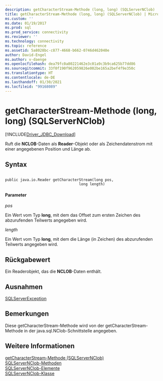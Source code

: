 ```yaml
---
description: getCharacterStream-Methode (long, long) (SQLServerNClob)
title: getCharacterStream-Methode (long, long) (SQLServerNClob) | Microsoft-Dokumentation
ms.custom: ''
ms.date: 01/19/2017
ms.prod: sql
ms.prod_service: connectivity
ms.reviewer: ''
ms.technology: connectivity
ms.topic: reference
ms.assetid: 5a8028bc-c877-4668-b662-0746d462040e
author: David-Engel
ms.author: v-daenge
ms.openlocfilehash: dea79fc0a80221462e3c01a9c3b9ca625b77dd86
ms.sourcegitcommit: 33f0f190f962059826e002be165a2bef4f9e350c
ms.translationtype: HT
ms.contentlocale: de-DE
ms.lasthandoff: 01/30/2021
ms.locfileid: "99168089"
---
```

# <a name="getcharacterstream-method-long-long-sqlservernclob"></a>getCharacterStream-Methode (long, long) (SQLServerNClob)
[!INCLUDE[Driver_JDBC_Download](../../../includes/driver_jdbc_download.md)]

  Ruft die **NCLOB**-Daten als **Reader**-Objekt oder als Zeichendatenstrom mit einer angegebenen Position und Länge ab.  
  
## <a name="syntax"></a>Syntax  
  
```  
  
public java.io.Reader getCharacterStream(long pos,  
                                  long length)  
```  
  
#### <a name="parameters"></a>Parameter  
 *pos*  
  
 Ein Wert vom Typ **long**, mit dem das Offset zum ersten Zeichen des abzurufenden Teilwerts angegeben wird.  
  
 *length*  
  
 Ein Wert vom Typ **long**, mit dem die Länge (in Zeichen) des abzurufenden Teilwerts angegeben wird.  
  
## <a name="return-value"></a>Rückgabewert  
 Ein Readerobjekt, das die **NCLOB**-Daten enthält.  
  
## <a name="exceptions"></a>Ausnahmen  
 [SQLServerException](../../../connect/jdbc/reference/sqlserverexception-class.md)  
  
## <a name="remarks"></a>Bemerkungen  
 Diese getCharacterStream-Methode wird von der getCharacterStream-Methode in der java.sql.NClob-Schnittstelle angegeben.  
  
## <a name="see-also"></a>Weitere Informationen  
 [getCharacterStream-Methode &#40;SQLServerNClob&#41;](../../../connect/jdbc/reference/getcharacterstream-method-sqlservernclob.md)   
 [SQLServerNClob-Methoden](../../../connect/jdbc/reference/sqlservernclob-methods.md)   
 [SQLServerNClob-Elemente](../../../connect/jdbc/reference/sqlservernclob-members.md)   
 [SQLServerNClob-Klasse](../../../connect/jdbc/reference/sqlservernclob-class.md)  
  
  
